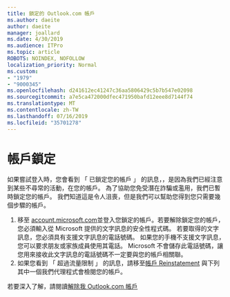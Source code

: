 ```yaml
---
title: 鎖定的 Outlook.com 帳戶
ms.author: daeite
author: daeite
manager: joallard
ms.date: 4/30/2019
ms.audience: ITPro
ms.topic: article
ROBOTS: NOINDEX, NOFOLLOW
localization_priority: Normal
ms.custom:
- "1979"
- "9000345"
ms.openlocfilehash: d241612ec41247c36aa5806429c5b7b547e02098
ms.sourcegitcommit: a7e5ca472000dfec471950bafd12eee8d7144f74
ms.translationtype: MT
ms.contentlocale: zh-TW
ms.lasthandoff: 07/16/2019
ms.locfileid: "35701278"
---
```

# <a name="account-locked"></a>帳戶鎖定

如果嘗試登入時，您會看到 「 已鎖定您的帳戶 」 的訊息，，是因為我們已經注意到某些不尋常的活動，在您的帳戶。 為了協助您免受潛在詐騙或濫用，我們已暫時鎖定您的帳戶。 我們知道這是令人沮喪，但是我們可以幫助您得到您只需要幾個步驟的帳戶。

1. 移至 [account.microsoft.com](https://go.microsoft.com/fwlink/?linkid=2090484)並登入您鎖定的帳戶。若要解除鎖定您的帳戶，您必須輸入從 Microsoft 提供的文字訊息的安全性程式碼。 若要取得的文字訊息，您必須具有支援文字訊息的電話號碼。 如果您的手機不支援文字訊息，您可以要求朋友或家族成員使用其電話。 Microsoft 不會儲存此電話號碼，讓您用來接收此文字訊息的電話號碼不一定要與您的帳戶相關聯。
2. 如果您看到 「 超過流量限制 」 的訊息，請移至[帳戶 Reinstatement](https://go.microsoft.com/fwlink/?linkid=2090483) 與下列其中一個我們代理程式會檢閱您的帳戶。

若要深入了解，請閱讀[解除我 Outlook.com 帳戶](https://support.office.com/article/f4ad2701-d166-4d8b-8a6a-9af2a1f8a4c4?wt.mc_id=Office_Outlook_com_Alchemy) 